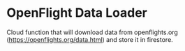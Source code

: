 # OpenFlight Data Loader
Cloud function that will download data from openflights.org (https://openflights.org/data.html) and store it in firestore.
